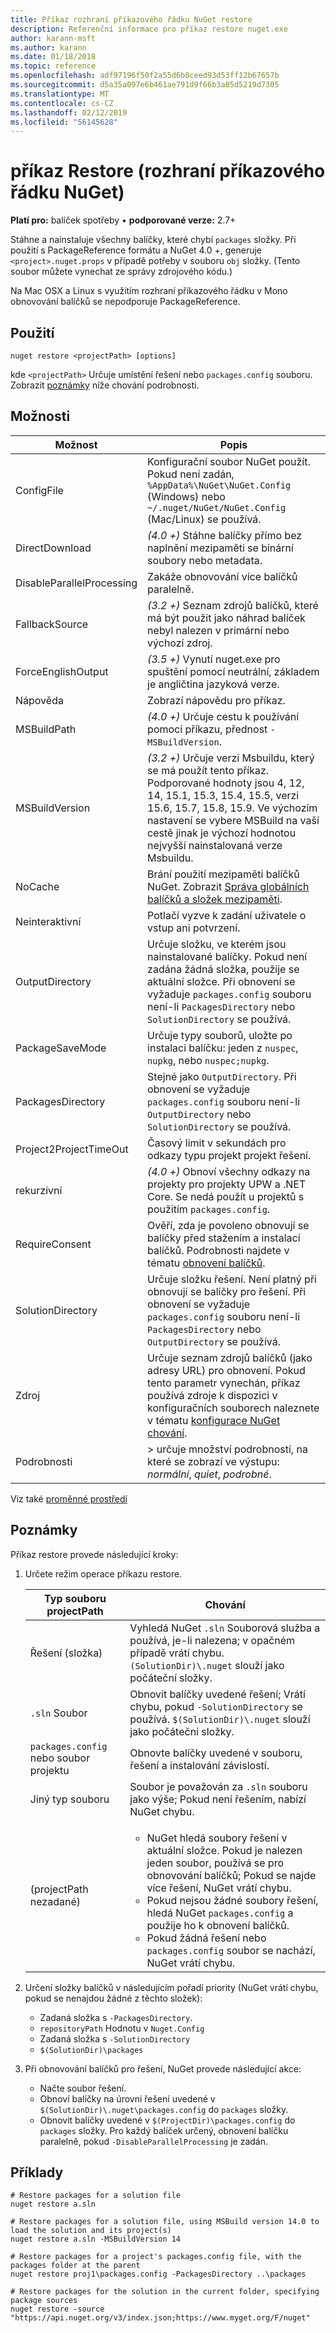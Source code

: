 ```yaml
---
title: Příkaz rozhraní příkazového řádku NuGet restore
description: Referenční informace pro příkaz restore nuget.exe
author: karann-msft
ms.author: karann
ms.date: 01/18/2018
ms.topic: reference
ms.openlocfilehash: adf97196f50f2a55d6b8ceed93d53ff12b67657b
ms.sourcegitcommit: d5a35a097e6b461ae791d9f66b3a85d5219d7305
ms.translationtype: MT
ms.contentlocale: cs-CZ
ms.lasthandoff: 02/12/2019
ms.locfileid: "56145628"
---
```

# <a name="restore-command-nuget-cli"></a>příkaz Restore (rozhraní příkazového řádku NuGet)

**Platí pro:** balíček spotřeby &bullet; **podporované verze:** 2.7+

Stáhne a nainstaluje všechny balíčky, které chybí `packages` složky. Při použití s PackageReference formátu a NuGet 4.0 +, generuje `<project>.nuget.props` v případě potřeby v souboru `obj` složky. (Tento soubor můžete vynechat ze správy zdrojového kódu.)

Na Mac OSX a Linux s využitím rozhraní příkazového řádku v Mono obnovování balíčků se nepodporuje PackageReference.

## <a name="usage"></a>Použití

```cli
nuget restore <projectPath> [options]
```

kde `<projectPath>` Určuje umístění řešení nebo `packages.config` souboru. Zobrazit [poznámky](#remarks) níže chování podrobnosti.

## <a name="options"></a>Možnosti

| Možnost | Popis |
| --- | --- |
| ConfigFile | Konfigurační soubor NuGet použít. Pokud není zadán, `%AppData%\NuGet\NuGet.Config` (Windows) nebo `~/.nuget/NuGet/NuGet.Config` (Mac/Linux) se používá.|
| DirectDownload | *(4.0 +)*  Stáhne balíčky přímo bez naplnění mezipaměti se binární soubory nebo metadata. |
| DisableParallelProcessing | Zakáže obnovování více balíčků paralelně. |
| FallbackSource | *(3.2 +)*  Seznam zdrojů balíčků, které má být použit jako náhrad balíček nebyl nalezen v primární nebo výchozí zdroj. |
| ForceEnglishOutput | *(3.5 +)*  Vynutí nuget.exe pro spuštění pomocí neutrální, základem je angličtina jazyková verze. |
| Nápověda | Zobrazí nápovědu pro příkaz. |
| MSBuildPath | *(4.0 +)*  Určuje cestu k používání pomocí příkazu, přednost `-MSBuildVersion`. |
| MSBuildVersion | *(3.2 +)*  Určuje verzi Msbuildu, který se má použít tento příkaz. Podporované hodnoty jsou 4, 12, 14, 15.1, 15.3, 15.4, 15.5, verzi 15.6, 15.7, 15.8, 15.9. Ve výchozím nastavení se vybere MSBuild na vaší cestě jinak je výchozí hodnotou nejvyšší nainstalovaná verze Msbuildu. |
| NoCache | Brání použití mezipaměti balíčků NuGet. Zobrazit [Správa globálních balíčků a složek mezipaměti](../consume-packages/managing-the-global-packages-and-cache-folders.md). |
| Neinteraktivní | Potlačí vyzve k zadání uživatele o vstup ani potvrzení. |
| OutputDirectory | Určuje složku, ve kterém jsou nainstalované balíčky. Pokud není zadána žádná složka, použije se aktuální složce. Při obnovení se vyžaduje `packages.config` souboru není-li `PackagesDirectory` nebo `SolutionDirectory` se používá.|
| PackageSaveMode | Určuje typy souborů, uložte po instalaci balíčku: jeden z `nuspec`, `nupkg`, nebo `nuspec;nupkg`. |
| PackagesDirectory | Stejné jako `OutputDirectory`. Při obnovení se vyžaduje `packages.config` souboru není-li `OutputDirectory` nebo `SolutionDirectory` se používá. |
| Project2ProjectTimeOut | Časový limit v sekundách pro odkazy typu projekt projekt řešení. |
| rekurzivní | *(4.0 +)*  Obnoví všechny odkazy na projekty pro projekty UPW a .NET Core. Se nedá použít u projektů s použitím `packages.config`. |
| RequireConsent | Ověří, zda je povoleno obnovují se balíčky před stažením a instalací balíčků. Podrobnosti najdete v tématu [obnovení balíčků](../consume-packages/package-restore.md). |
| SolutionDirectory | Určuje složku řešení. Není platný při obnovují se balíčky pro řešení. Při obnovení se vyžaduje `packages.config` souboru není-li `PackagesDirectory` nebo `OutputDirectory` se používá. |
| Zdroj | Určuje seznam zdrojů balíčků (jako adresy URL) pro obnovení. Pokud tento parametr vynechán, příkaz používá zdroje k dispozici v konfiguračních souborech naleznete v tématu [konfigurace NuGet chování](../consume-packages/configuring-nuget-behavior.md). |
| Podrobnosti |> určuje množství podrobností, na které se zobrazí ve výstupu: *normální*, *quiet*, *podrobné*. |

Viz také [proměnné prostředí](cli-ref-environment-variables.md)

## <a name="remarks"></a>Poznámky

Příkaz restore provede následující kroky:

1. Určete režim operace příkazu restore.

   | Typ souboru projectPath | Chování |
   | --- | --- |
   | Řešení (složka) | Vyhledá NuGet `.sln` Souborová služba a používá, je-li nalezena; v opačném případě vrátí chybu. `(SolutionDir)\.nuget` slouží jako počáteční složky. |
   | `.sln` Soubor | Obnovit balíčky uvedené řešení; Vrátí chybu, pokud `-SolutionDirectory` se používá. `$(SolutionDir)\.nuget` slouží jako počáteční složky. |
   | `packages.config` nebo soubor projektu | Obnovte balíčky uvedené v souboru, řešení a instalování závislostí. |
   | Jiný typ souboru | Soubor je považován za `.sln` souboru jako výše; Pokud není řešením, nabízí NuGet chybu. |
   | (projectPath nezadané) | <ul><li>NuGet hledá soubory řešení v aktuální složce. Pokud je nalezen jeden soubor, používá se pro obnovování balíčků; Pokud se najde více řešení, NuGet vrátí chybu.</li><li>Pokud nejsou žádné soubory řešení, hledá NuGet `packages.config` a použije ho k obnovení balíčků.</li><li>Pokud žádná řešení nebo `packages.config` soubor se nachází, NuGet vrátí chybu.</ul> |

2. Určení složky balíčků v následujícím pořadí priority (NuGet vrátí chybu, pokud se nenajdou žádné z těchto složek):

    - Zadaná složka s `-PackagesDirectory`.
    - `repositoryPath` Hodnotu v `Nuget.Config`
    - Zadaná složka s `-SolutionDirectory`
    - `$(SolutionDir)\packages`

3. Při obnovování balíčků pro řešení, NuGet provede následující akce:
    - Načte soubor řešení.
    - Obnoví balíčky na úrovni řešení uvedené v `$(SolutionDir)\.nuget\packages.config` do `packages` složky.
    - Obnovit balíčky uvedené v `$(ProjectDir)\packages.config` do `packages` složky. Pro každý balíček určený, obnovení balíčku paralelně, pokud `-DisableParallelProcessing` je zadán.

## <a name="examples"></a>Příklady

```cli
# Restore packages for a solution file
nuget restore a.sln

# Restore packages for a solution file, using MSBuild version 14.0 to load the solution and its project(s)
nuget restore a.sln -MSBuildVersion 14

# Restore packages for a project's packages.config file, with the packages folder at the parent
nuget restore proj1\packages.config -PackagesDirectory ..\packages

# Restore packages for the solution in the current folder, specifying package sources
nuget restore -source "https://api.nuget.org/v3/index.json;https://www.myget.org/F/nuget"
```
